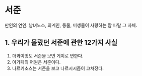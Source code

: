 # 서준
만인의 연인. 남녀노소, 외계인, 동물, 미생물이 사랑하는 팜 파탈 그 자체.

## 1. 우리가 몰랐던 서준에 관한 12가지 사실
1. 더콰이엇도 서준을 보면 게이로 변한다.
2. 아가페의 어원은 서준이다.
3. 나르키소스는 서준을 보고 나르시시즘이 고쳐졌다. 
